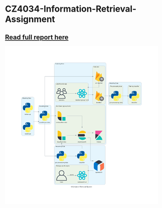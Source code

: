 # CZ4034-Information-Retrieval-Assignment

## [Read full report here](https://github.com/OkkarMin/CZ4034-Information-Retrieval-Assignment/blob/main/Information%20Retrieval%20System.pdf)

![Overall architecture](information_retrieval_system.png)
